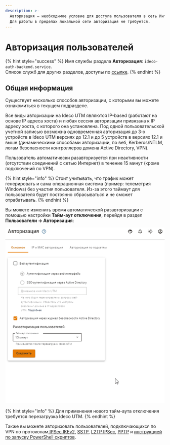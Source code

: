 ```yaml
---
description: >-
  Авторизация – необходимое условие для доступа пользователя в сеть Интернет.
  Для работы в пределах локальной сети авторизация не требуется.
---
```


# Авторизация пользователей

{% hint style="success" %}
Имя службы раздела **Авторизация**: `ideco-auth-backend.service`. \
Список служб для других разделов, доступы по [ссылке](../../server-management/terminal.md).
{% endhint %}

## Общая информация

Существует несколько способов авторизации, с которыми вы можете ознакомиться в текущем подразделе.

Все виды авторизации на Ideco UTM являются IP-based (работают на основе IP адреса хоста) и любая сессия авторизации привязана к IP адресу хоста, с которого она установлена. Под одной пользовательской учетной записью возможна одновременная авторизация до 3-х устройств в Ideco UTM версиях до 12.1 и до 5 устройств в версиях 12.1 и выше (динамическими способами авторизации, по веб, Kerberos/NTLM, логам безопасности контроллеров домена Active Directory, VPN).

Пользователь автоматически разавторизуется при неактивности (отсутствии соединений с сетью Интернет) в течение 15 минут (кроме подключений по VPN).

{% hint style="info" %}
Стоит учитывать, что трафик может генерировать и сама операционная система (пример: телеметрия Windows) без участия пользователя. Из-за этого таймаут для пользователя будет постоянно сбрасываться и не сможет отрабатывать.
{% endhint %}

Вы можете изменить время автоматической разавторизации с помощью настройки **Тайм-аут отключения**, перейдя в раздел **Пользователи -> Авторизация**:

![](../../../.gitbook/assets/time_out_01.gif)

{% hint style="info" %}
Для применения нового тайм-аута отключения требуется перезагрузка Ideco UTM.
{% endhint %}

Также вы можете авторизовать пользователей, подключающихся по VPN по протоколам[ IPSec IKEv2](vpn-connection/ipsec-ikev2.md), [SSTP](vpn-connection/sstp.md), [L2TP IPSec](vpn-connection/l2tp-ipsec.md), [PPTP](vpn-connection/pptp.md) и [инструкцией по запуску PowerShell скриптов](vpn-connection/running-powershell-scripts.md).
